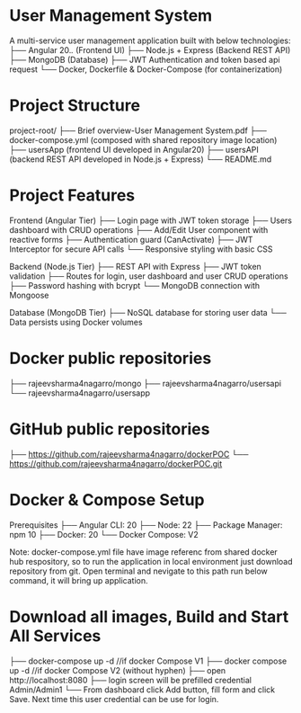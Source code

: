 # User Management System

A multi-service user management application built with below technologies:
├── Angular 20.*.* (Frontend UI)
├── Node.js + Express (Backend REST API)
├── MongoDB (Database)
├── JWT Authentication and token based api request
└── Docker, Dockerfile & Docker-Compose (for containerization)
	
# Project Structure
project-root/
├── Brief overview-User Management System.pdf
├── docker-compose.yml (composed with shared repository image location)
├── usersApp (frontend UI developed in Angular20)
├── usersAPI (backend REST API developed in Node.js + Express)
└── README.md	

# Project Features

Frontend (Angular Tier)
├── Login page with JWT token storage
├── Users dashboard with CRUD operations
├── Add/Edit User component with reactive forms
├── Authentication guard (CanActivate)
├── JWT Interceptor for secure API calls
└── Responsive styling with basic CSS

Backend (Node.js Tier)
├── REST API with Express
├── JWT token validation
├── Routes for login, user dashboard and user CRUD operations
├── Password hashing with bcrypt
└── MongoDB connection with Mongoose

Database (MongoDB Tier)
├── NoSQL database for storing user data
└── Data persists using Docker volumes

# Docker public repositories
├── rajeevsharma4nagarro/mongo
├── rajeevsharma4nagarro/usersapi
└── rajeevsharma4nagarro/usersapp

# GitHub public repositories
├── https://github.com/rajeevsharma4nagarro/dockerPOC
└── https://github.com/rajeevsharma4nagarro/dockerPOC.git


# Docker & Compose Setup

Prerequisites
├── Angular CLI: 20
├── Node: 22
├── Package Manager: npm 10
├── Docker: 20 
└── Docker Compose: V2

Note: docker-compose.yml file have image referenc from shared docker hub respository, so to run the application in local environment just download repository from git.
Open terminal and nevigate to this path run below command, it will bring up application.

# Download all images, Build and Start All Services
├── docker-compose up -d //if docker Compose V1
├── docker compose up -d //if docker Compose V2 (without hyphen)
├── open http://localhost:8080
├── login screen will be prefilled credential Admin/Admin1
└── From dashboard click Add button, fill form and click Save. Next time this user credential can be use for login.
